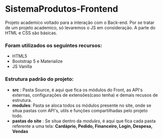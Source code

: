 # SistemaProdutos-Frontend

Projeto academico voltado para a interação com o Back-end.
Por se tratar de um projeto academico, só levaremos o JS em consideração. A parte do HTML e CSS são básicas.

### Foram utilizados os seguintes recursos:
- HTML5
- Bootstrap 5 e Materialize
- JS Vanilla

### Estrutura padrão do projeto:
- **src** : Pasta Source, é aqui que fica os módulos do Front, as API's externas, configurações de extensões(caso tenha) e demais recusos de estrutura.
- **modules**: Pasta se aloca todos os módulos presente no site, onde se situa pastas com API's, utils e funções compartilhadas pelo projeto todo.
- **pastas do site** : Se situa dentro da *modules*, é aqui que fica cada pasta referente a uma tela: __Cardáprio, Pedido, Financeiro, Login, Despesa, Vendas__
